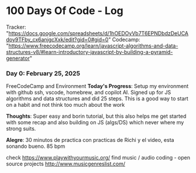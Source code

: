 # 100 Days Of Code - Log
Tracker:
"https://docs.google.com/spreadsheets/d/1hOEDOyVb7T6EPNDbdzDeUCAdoy9TFby_cx6anjgcXxk/edit?gid=0#gid=0"
Codecamp:
"https://www.freecodecamp.org/learn/javascript-algorithms-and-data-structures-v8/#learn-introductory-javascript-by-building-a-pyramid-generator"


### Day 0: February 25, 2025

FreeCodeCamp and Environment
**Today's Progress**: Setup my environment with github ssh, vscode, homebrew, and copilot AI. Signed up for JS algorithms and data structures and did 25 steps. This is a good way to start on a habit and not think too much about the work

**Thoughts**: Super easy and borin tutorial, but this also helps me get started with some recap and also building on JS (algs/DS) which never where my strong suits.

**Alegre**: 30 minutos de practica con practicas de Richi y el video, esta sonando bueno. 85 bpm


check 
https://www.playwithyourmusic.org/
find music / audio coding - open source projects
http://www.musicgenreslist.com/
